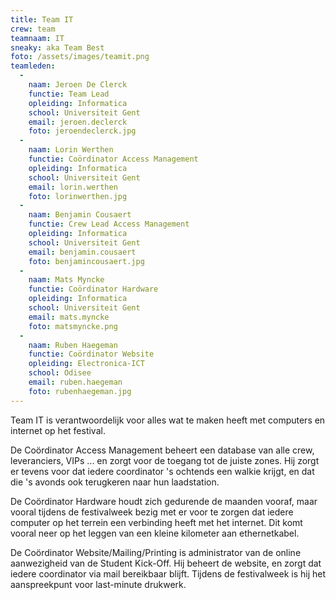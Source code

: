 ```yaml
---
title: Team IT
crew: team
teamnaam: IT
sneaky: aka Team Best
foto: /assets/images/teamit.png
teamleden:
  -
    naam: Jeroen De Clerck
    functie: Team Lead
    opleiding: Informatica
    school: Universiteit Gent
    email: jeroen.declerck
    foto: jeroendeclerck.jpg
  -
    naam: Lorin Werthen
    functie: Coördinator Access Management
    opleiding: Informatica
    school: Universiteit Gent
    email: lorin.werthen
    foto: lorinwerthen.jpg
  -
    naam: Benjamin Cousaert
    functie: Crew Lead Access Management
    opleiding: Informatica
    school: Universiteit Gent
    email: benjamin.cousaert
    foto: benjamincousaert.jpg
  -
    naam: Mats Myncke
    functie: Coördinator Hardware
    opleiding: Informatica
    school: Universiteit Gent
    email: mats.myncke
    foto: matsmyncke.png
  -
    naam: Ruben Haegeman
    functie: Coördinator Website
    opleiding: Electronica-ICT
    school: Odisee
    email: ruben.haegeman
    foto: rubenhaegeman.jpg
---
```


Team IT is verantwoordelijk voor alles wat te maken heeft met computers en internet op het festival.

De Coördinator Access Management beheert een database van alle crew, leveranciers, VIPs ... en zorgt voor de toegang tot de juiste zones. Hij zorgt er tevens voor dat iedere coordinator 's ochtends een walkie krijgt, en dat die 's avonds ook terugkeren naar hun laadstation.

De Coördinator Hardware houdt zich gedurende de maanden vooraf, maar vooral tijdens de festivalweek bezig met er voor te zorgen dat iedere computer op het terrein een verbinding heeft met het internet. Dit komt vooral neer op het leggen van een kleine kilometer aan ethernetkabel.

De Coördinator Website/Mailing/Printing is administrator van de online aanwezigheid van de Student Kick-Off. Hij beheert de website, en zorgt dat iedere coordinator via mail bereikbaar blijft. Tijdens de festivalweek is hij het aanspreekpunt voor last-minute drukwerk.
